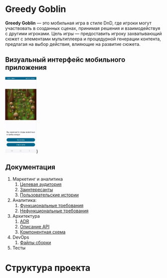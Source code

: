 # Greedy Goblin

**Greedy Goblin** — это мобильная игра в стиле DnD, где игроки могут участвовать в созданных сценах,
принимая решения и взаимодействуя с другими игроками.
Цель игры — предоставить игроку захватывающий сюжет с элементами мультиплеера и процедурной генерации контента,
предлагая на выбор действия, влияющие на развитие сюжета.

## Визуальный интерфейс мобильного приложения

<img src="docs/imgs/layout.jpg" alt="Макет интерфейса" width="100"/>)

## Документация

1. Маркетинг и аналитика
    1. [Целевая аудитория](./docs/01-biz/01-target-audience.md)
    2. [Заинтересанты](./docs/01-biz/02-stakeholders.md)
    3. [Пользовательские истории](./docs/01-biz/03-bizreq.md)
2. Аналитика:
    1. [Функциональные требования](./docs/02-analysis/01-functional-requiremens.md)
    2. [Нефункциональные требования](./docs/02-analysis/02-nonfunctional-requirements.md)
3. Архитектура
    1. [ADR](docs/03-architecture/01-adrs.md)
    2. [Описание API](docs/03-architecture/02-api.md)
    3. [Компонентная схема](docs/03-architecture/03-arch.md)
4. DevOps
    1. [Файлы сборки](./deploy)
5. Тесты

# Структура проекта